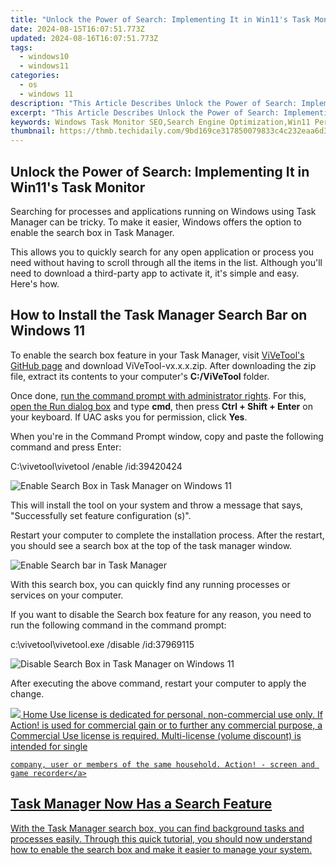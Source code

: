 ```yaml
---
title: "Unlock the Power of Search: Implementing It in Win11's Task Monitor"
date: 2024-08-15T16:07:51.773Z
updated: 2024-08-16T16:07:51.773Z
tags:
  - windows10
  - windows11
categories:
  - os
  - windows 11
description: "This Article Describes Unlock the Power of Search: Implementing It in Win11's Task Monitor"
excerpt: "This Article Describes Unlock the Power of Search: Implementing It in Win11's Task Monitor"
keywords: Windows Task Monitor SEO,Search Engine Optimization,Win11 Performance,Search Power Unleashed,Task Manager Analysis,Enhance Win11 Usage,Boosting Search Efficiency
thumbnail: https://thmb.techidaily.com/9bd169ce317850079833c4c232eaa6d389f824b0ea7ef26122a9f26ae8562eda.jpg
---
```


## Unlock the Power of Search: Implementing It in Win11's Task Monitor

 Searching for processes and applications running on Windows using Task Manager can be tricky. To make it easier, Windows offers the option to enable the search box in Task Manager.

 This allows you to quickly search for any open application or process you need without having to scroll through all the items in the list. Although you'll need to download a third-party app to activate it, it's simple and easy. Here's how.

## How to Install the Task Manager Search Bar on Windows 11

 To enable the search box feature in your Task Manager, visit [ViVeTool's GitHub page](https://github.com/thebookisclosed/ViVe/releases/) and download ViVeTool-vx.x.x.zip. After downloading the zip file, extract its contents to your computer's **C:/ViVeTool** folder.

 Once done, [run the command prompt with administrator rights](https://www.makeuseof.com/windows-run-command-prompt-admin/). For this, [open the Run dialog box](https://www.makeuseof.com/windows-open-run-command-dialog-box/) and type **cmd**, then press **Ctrl + Shift + Enter** on your keyboard. If UAC asks you for permission, click **Yes**.

 When you're in the Command Prompt window, copy and paste the following command and press Enter:

C:\vivetool\vivetool /enable /id:39420424

![Enable Search Box in Task Manager on Windows 11](https://static1.makeuseofimages.com/wordpress/wp-content/uploads/2023/01/enable-search-box-in-task-manager-on-windows-11.jpg)

 This will install the tool on your system and throw a message that says, "Successfully set feature configuration (s)".

 Restart your computer to complete the installation process. After the restart, you should see a search box at the top of the task manager window.

![Enable Search bar in Task Manager](https://static1.makeuseofimages.com/wordpress/wp-content/uploads/2023/01/enable-search-bar-in-task-manager.jpg)

 With this search box, you can quickly find any running processes or services on your computer.

 If you want to disable the Search box feature for any reason, you need to run the following command in the command prompt:

c:\vivetool\vivetool.exe /disable /id:37969115

![Disable Search Box in Task Manager on Windows 11](https://static1.makeuseofimages.com/wordpress/wp-content/uploads/2023/01/disable-search-box-in-task-manager-on-windows-11.jpg)

 After executing the above command, restart your computer to apply the change.

<!-- affiliate ads begin -->
<a href="https://checkout.mirillis.com/order/checkout.php?PRODS=4704640&QTY=1&AFFILIATE=108875&CART=1"> <img src="https://secure.avangate.com/images/merchant/547a5a56d43f6d40f9a6a2f76501d013/products/1_mirillis_action_boxshot_store_1x.jpg" border="0">
	Home Use license is dedicated for personal, non-commercial use only. 
	If Action! is used for commercial gain or to further any commercial purpose, 
	a Commercial Use license is required. Multi-license (volume discount) is intended for single 
 
	company, user or members of the same household. Action! - screen and game recorder</a>
<!-- affiliate ads end -->
## Task Manager Now Has a Search Feature

 With the Task Manager search box, you can find background tasks and processes easily. Through this quick tutorial, you should now understand how to enable the search box and make it easier to manage your system.


<ins class="adsbygoogle"
     style="display:block"
     data-ad-format="autorelaxed"
     data-ad-client="ca-pub-7571918770474297"
     data-ad-slot="1223367746"></ins>



<ins class="adsbygoogle"
     style="display:block"
     data-ad-client="ca-pub-7571918770474297"
     data-ad-slot="8358498916"
     data-ad-format="auto"
     data-full-width-responsive="true"></ins>






